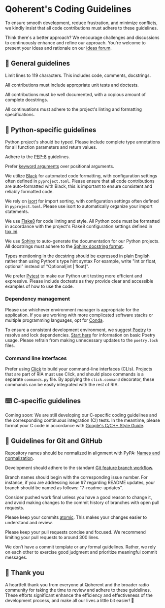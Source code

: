 # Qoherent's Coding Guidelines

To ensure smooth development, reduce frustration, and minimize conflicts, we kindly insist that all code 
contributions must adhere to these guidelines.

Think there's a better approach? We encourage challenges and discussions to continuously enhance and 
refine our approach. You're welcome to present your ideas and rationale on our [ideas forum](https://github.com/qoherent/ria/discussions/categories/ideas).


## 📝 General guidelines

Limit lines to 119 characters. This includes code, comments, docstrings.

All contributions must include appropriate unit tests and doctests.

All contributions must be well documented, with a copious amount of complete docstrings.

All continuations must adhere to the project's linting and formatting specifications.


## 🐍 Python-specific guidelines

Python project's should be typed. Please include complete type annotations for all function parameters and return 
values.

Adhere to the [PEP-8](https://peps.python.org/pep-0008/) guidelines.

Prefer [keyword arguments](https://docs.python.org/3/glossary.html#term-argument?highlight=keyword%20argument) over positional arguments.

We utilize [Black](https://black.readthedocs.io/en/stable/) for automated code formatting, with configuration settings often defined in `pyproject.toml`. 
Please ensure that all code contributions are auto-formatted with Black, this is important to ensure consistent and 
reliably formatted code.

We rely on [isort](https://pycqa.github.io/isort/index.html) for import sorting, with configuration settings often defined in `pyproject.toml`. Please use
isort to automatically organize your import statements.

We use [Flake8](https://flake8.pycqa.org/en/latest/) for code linting and style. All Python code must be formatted in accordance with the project's
Flake8 configuration settings defined in [tox.ini](../tox.ini).

We use [Sphinx](https://www.sphinx-doc.org/en/master/) to auto-generate the documentation for our Python projects. All docstrings must adhere to the 
[Sphinx docstring format](https://sphinx-rtd-tutorial.readthedocs.io/en/latest/docstrings.html#the-sphinx-docstring-format).

Types mentioning in the docstring should be expressed in plain English rather than using Python's type hint syntax 
For example, write "int or float, optional" instead of "Optional[int | float]".

We prefer [Pytest](https://docs.pytest.org/en/8.0.x/) to make our Python unit testing more efficient and expressive. Please include doctests as 
they provide clear and accessible examples of how to use the code. 

### Dependency management

Please use whichever environment manager is appropriate for the application. If you are working with more complicated 
software stacks or multiple programming languages, opt for [Conda](https://conda.io/projects/conda/en/latest/user-guide/getting-started.html).

To ensure a consistent development environment, we suggest [Poetry](https://python-poetry.org/) to resolve and lock dependencies. 
[Start here](https://python-poetry.org/docs/basic-usage/) for information on basic Poetry usage. Please refrain from making unnecessary updates to the
`poetry.lock` files.

### Command line interfaces

Prefer using [Click](https://click.palletsprojects.com/en/8.1.x/) to build your command-line interfaces (CLIs). Projects that are part of RIA must use Click, 
and should place commands is a separate `commands.py` file. By applying the `click.command` decorator, these commands
can be easily integrated with the rest of RIA.


## ⌨️ C-specific guidelines

Coming soon: We are still developing our C-specific coding guidelines and the corresponding continuous integration (CI) 
tests. In the meantime, please format your C code in accordance with [Google's C/C++ Style Guide](https://google.github.io/styleguide/cppguide.html).


## 🐙 Guidelines for Git and GitHub

Repository names should be normalized in alignment with PyPA: [Names and normalization](https://packaging.python.org/en/latest/specifications/name-normalization/).

Development should adhere to the standard [Git feature branch workflow](https://www.atlassian.com/git/tutorials/comparing-workflows/feature-branch-workflow).

Branch names should begin with the corresponding issue number. For instance, if you are addressing issue #7 
regarding README updates, your branch should be named as follows: "7-readme-updates".

Consider pushed work final unless you have a good reason to change it, and avoid making changes to the commit history 
of branches with open pull requests.

Please keep your commits [atomic](https://www.pauline-vos.nl/atomic-commits/). This makes your changes easier to understand and review.

Please keep your pull requests concise and focused. We recommend limiting your pull requests to around 300 lines.

We don’t have a commit template or any formal guidelines. Rather, we rely on each other to exercise good judgment and 
prioritize meaningful commit messages.


## 🙏 Thank you

A heartfelt thank you from everyone at Qoherent and the broader radio community for taking the time to review and 
adhere to these guidelines. These efforts significant enhance the efficiency and effectiveness of the development 
process, and make all our lives a little bit easier! 💖

